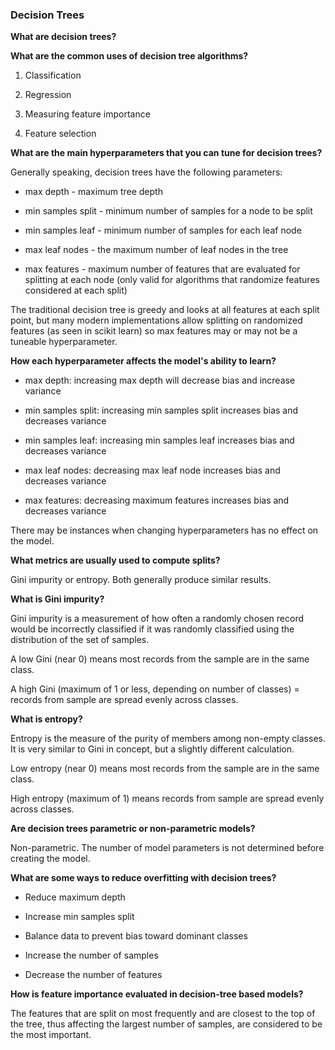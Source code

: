 
### Decision Trees

**What are decision trees?**




**What are the common uses of decision tree algorithms?**

1. Classification 

2. Regression

3. Measuring feature importance 

4. Feature selection


**What are the main hyperparameters that you can tune for decision trees?**

Generally speaking, decision trees have the following parameters:

- max depth - maximum tree depth

- min samples split - minimum number of samples for a node to be split

- min samples leaf - minimum number of samples for each leaf node

- max leaf nodes - the maximum number of leaf nodes in the tree

- max features - maximum number of features that are evaluated for splitting at each node (only valid for algorithms that randomize features considered at each split)

The traditional decision tree is greedy and looks at all features at each split point, but many modern implementations allow splitting on randomized features (as seen in scikit learn) so max features may or may not be a tuneable hyperparameter.


**How each hyperparameter affects the model's ability to learn?**

- max depth: increasing max depth will decrease bias and increase variance 

- min samples split: increasing min samples split increases bias and decreases variance

- min samples leaf: increasing min samples leaf increases bias and decreases variance

- max leaf nodes: decreasing max leaf node increases bias and decreases variance

- max features: decreasing maximum features increases bias and decreases variance

There may be instances when changing hyperparameters has no effect on the model.

**What metrics are usually used to compute splits?**

Gini impurity or entropy. Both generally produce similar results.


**What is Gini impurity?**

Gini impurity is a measurement of how often a randomly chosen record would be incorrectly classified if it was randomly classified using the distribution of the set of samples.

A low Gini (near 0) means most records from the sample are in the same class.

A high Gini (maximum of 1 or less, depending on number of classes) = records from sample are spread evenly across classes.

**What is entropy?**

Entropy is the measure of the purity of members among non-empty classes. It is very similar to Gini in concept, but a slightly different calculation.

Low entropy (near 0) means most records from the sample are in the same class.

High entropy (maximum of 1) means records from sample are spread evenly across classes.

**Are decision trees parametric or non-parametric models?**

Non-parametric. The number of model parameters is not determined before creating the model.

**What are some ways to reduce overfitting with decision trees?**

- Reduce maximum depth

- Increase min samples split

- Balance data to prevent bias toward dominant classes

- Increase the number of samples

- Decrease the number of features

**How is feature importance evaluated in decision-tree based models?**

The features that are split on most frequently and are closest to the top of the tree, thus affecting the largest number of samples, are considered to be the most important.
